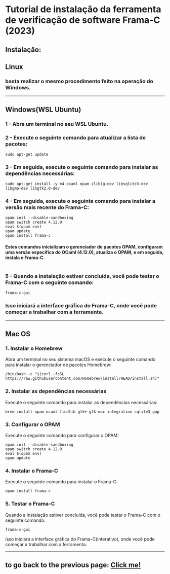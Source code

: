 # Tutorial de instalação da ferramenta de verificação de software Frama-C (2023)

## Instalação:
## Linux
### basta realizar o mesmo procedimento feito na operação do Windows.
---
## Windows(WSL Ubuntu)
   

### 1 - Abra um terminal no seu WSL Ubuntu.
### 2 - Execute o seguinte comando para atualizar a lista de pacotes:

```
sudo apt-get update
```

### 3 - Em seguida, execute o seguinte comando para instalar as dependências necessárias:

```
sudo apt-get install -y m4 ocaml opam zlib1g-dev libsqlite3-dev libgmp-dev libgtk2.0-dev
```

### 4 - Em seguida, execute o seguinte comando para instalar a versão mais recente do Frama-C:

```
opam init --disable-sandboxing
opam switch create 4.12.0
eval $(opam env)
opam update
opam install frama-c
```

#### Estes comandos inicializam o gerenciador de pacotes OPAM, configuram uma versão específica do OCaml (4.12.0), atualiza o OPAM, e em seguida, instala o Frama-C. <br><br>


### 5 - Quando a instalação estiver concluída, você pode testar o Frama-C com o seguinte comando:

```
frama-c-gui
```

### Isso iniciará a interface gráfica do Frama-C, onde você pode começar a trabalhar com a ferramenta.

---
## Mac OS
### 1. Instalar o Homebrew
Abra um terminal no seu sistema macOS e execute o seguinte comando para instalar o gerenciador de pacotes Homebrew:

```
/bin/bash -c "$(curl -fsSL https://raw.githubusercontent.com/Homebrew/install/HEAD/install.sh)"
```

### 2. Instalar as dependências necessárias
Execute o seguinte comando para instalar as dependências necessárias:

```
brew install opam ocaml-findlib gtk+ gtk-mac-integration sqlite3 gmp
```

### 3. Configurar o OPAM
Execute o seguinte comando para configurar o OPAM:

```
opam init --disable-sandboxing
opam switch create 4.12.0
eval $(opam env)
opam update
```

### 4. Instalar o Frama-C
Execute o seguinte comando para instalar o Frama-C:

```
opam install frama-c
```

### 5. Testar o Frama-C
Quando a instalação estiver concluída, você pode testar o Frama-C com o seguinte comando:

```
frama-c-gui
```

Isso iniciará a interface gráfica do Frama-C(interativo), onde você pode começar a trabalhar com a ferramenta. 

---

## to go back to the previous page: [Click me!](../README.md)
